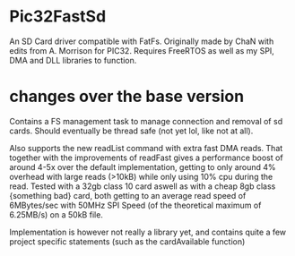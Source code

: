 # Pic32FastSd
An SD Card driver compatible with FatFs. Originally made by ChaN with edits from A. Morrison for PIC32.
Requires FreeRTOS as well as my SPI, DMA and DLL libraries to function.

# changes over the base version
Contains a FS management task to manage connection and removal of sd cards. Should eventually be thread safe (not yet lol, like not at all).

Also supports the new readList command with extra fast DMA reads. That together with the improvements of readFast gives a performance boost of around 4-5x over the default implementation, getting to only around 4% overhead with large reads (>10kB) while only using 10% cpu during the read.
Tested with a 32gb class 10 card aswell as with a cheap 8gb class {something bad} card, both getting to an average read speed of 6MBytes/sec with 50MHz SPI Speed (of the theoretical maximum of 6.25MB/s) on a 50kB file.

Implementation is however not really a library yet, and contains quite a few project specific statements (such as the cardAvailable function)
